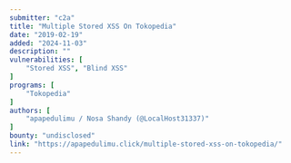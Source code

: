 ```yaml
---
submitter: "c2a"
title: "Multiple Stored XSS On Tokopedia"
date: "2019-02-19"
added: "2024-11-03"
description: ""
vulnerabilities: [
    "Stored XSS", "Blind XSS"
]
programs: [
    "Tokopedia"
]
authors: [
    "apapedulimu / Nosa Shandy (@LocalHost31337)"
]
bounty: "undisclosed"
link: "https://apapedulimu.click/multiple-stored-xss-on-tokopedia/"
---
```




